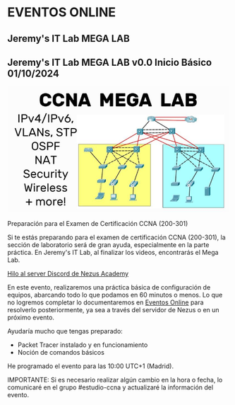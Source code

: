 # EVENTOS ONLINE
## Jeremy's IT Lab MEGA LAB 
## Jeremy's IT Lab MEGA LAB v0.0 Inicio Básico 01/10/2024 
![Laboratorio de ejmplo](https://github.com/geryescalier/ccna-examen-200-301-v1-1-autodidacta/blob/main/autodidacta/imagenes/ccnamegalabportada.jpeg)

Preparación para el Examen de Certificación CCNA (200-301)

Si te estás preparando para el examen de certificación CCNA (200-301), la sección de laboratorio será de gran ayuda, especialmente en la parte práctica. En Jeremy's IT Lab, al finalizar los videos, encontrarás el Mega Lab.

[Hilo al server Discord de Nezus Academy](https://discord.com/channels/1138141628469616671/1300440226287587328)
  
En este evento, realizaremos una práctica básica de configuración de equipos, abarcando todo lo que podamos en 60 minutos o menos. Lo que no logremos completar lo documentaremos en [Eventos Online](https://github.com/geryescalier/ccna-examen-200-301-v1-1-autodidacta/edit/main/autodidacta/eventos-online.md) para resolverlo posteriormente, ya sea a través del servidor de Nezus o en un próximo evento.

Ayudaría mucho que tengas preparado:
- Packet Tracer instalado y en funcionamiento
- Noción de comandos básicos

He programado el evento para las 10:00 UTC+1 (Madrid).

IMPORTANTE: Si es necesario realizar algún cambio en la hora o fecha, lo comunicaré en el grupo #estudio-ccna y actualizaré la información del evento.
